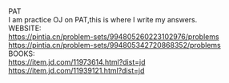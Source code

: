 <br> PAT
<br>I am practice OJ on PAT,this is where I write my answers.
<br>WEBSITE:
<br>https://pintia.cn/problem-sets/994805260223102976/problems
<br>https://pintia.cn/problem-sets/994805342720868352/problems
<br>BOOKS:
<br>https://item.jd.com/11973614.html?dist=jd
<br>https://item.jd.com/11939121.html?dist=jd
